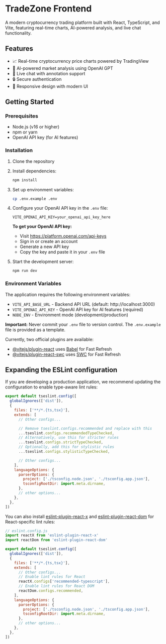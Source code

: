 # TradeZone Frontend

A modern cryptocurrency trading platform built with React, TypeScript, and Vite, featuring real-time charts, AI-powered analysis, and live chat functionality.

## Features

- 📈 Real-time cryptocurrency price charts powered by TradingView
- 🤖 AI-powered market analysis using OpenAI GPT
- 💬 Live chat with annotation support
- 🔒 Secure authentication
- 📱 Responsive design with modern UI

## Getting Started

### Prerequisites

- Node.js (v16 or higher)
- npm or yarn
- OpenAI API key (for AI features)

### Installation

1. Clone the repository
2. Install dependencies:
   ```bash
   npm install
   ```

3. Set up environment variables:
   ```bash
   cp .env.example .env
   ```

4. Configure your OpenAI API key in the `.env` file:
   ```env
   VITE_OPENAI_API_KEY=your_openai_api_key_here
   ```

   **To get your OpenAI API key:**
   - Visit https://platform.openai.com/api-keys
   - Sign in or create an account
   - Generate a new API key
   - Copy the key and paste it in your `.env` file

5. Start the development server:
   ```bash
   npm run dev
   ```

### Environment Variables

The application requires the following environment variables:

- `VITE_API_BASE_URL` - Backend API URL (default: http://localhost:3000)
- `VITE_OPENAI_API_KEY` - OpenAI API key for AI features (required)
- `NODE_ENV` - Environment mode (development/production)

**Important:** Never commit your `.env` file to version control. The `.env.example` file is provided as a template.

Currently, two official plugins are available:

- [@vitejs/plugin-react](https://github.com/vitejs/vite-plugin-react/blob/main/packages/plugin-react) uses [Babel](https://babeljs.io/) for Fast Refresh
- [@vitejs/plugin-react-swc](https://github.com/vitejs/vite-plugin-react/blob/main/packages/plugin-react-swc) uses [SWC](https://swc.rs/) for Fast Refresh

## Expanding the ESLint configuration

If you are developing a production application, we recommend updating the configuration to enable type-aware lint rules:

```js
export default tseslint.config([
  globalIgnores(['dist']),
  {
    files: ['**/*.{ts,tsx}'],
    extends: [
      // Other configs...

      // Remove tseslint.configs.recommended and replace with this
      ...tseslint.configs.recommendedTypeChecked,
      // Alternatively, use this for stricter rules
      ...tseslint.configs.strictTypeChecked,
      // Optionally, add this for stylistic rules
      ...tseslint.configs.stylisticTypeChecked,

      // Other configs...
    ],
    languageOptions: {
      parserOptions: {
        project: ['./tsconfig.node.json', './tsconfig.app.json'],
        tsconfigRootDir: import.meta.dirname,
      },
      // other options...
    },
  },
])
```

You can also install [eslint-plugin-react-x](https://github.com/Rel1cx/eslint-react/tree/main/packages/plugins/eslint-plugin-react-x) and [eslint-plugin-react-dom](https://github.com/Rel1cx/eslint-react/tree/main/packages/plugins/eslint-plugin-react-dom) for React-specific lint rules:

```js
// eslint.config.js
import reactX from 'eslint-plugin-react-x'
import reactDom from 'eslint-plugin-react-dom'

export default tseslint.config([
  globalIgnores(['dist']),
  {
    files: ['**/*.{ts,tsx}'],
    extends: [
      // Other configs...
      // Enable lint rules for React
      reactX.configs['recommended-typescript'],
      // Enable lint rules for React DOM
      reactDom.configs.recommended,
    ],
    languageOptions: {
      parserOptions: {
        project: ['./tsconfig.node.json', './tsconfig.app.json'],
        tsconfigRootDir: import.meta.dirname,
      },
      // other options...
    },
  },
])
```
